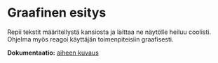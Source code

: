 # Graafinen esitys

Repii tekstit määritellystä kansiosta ja laittaa ne näytölle heiluu coolisti. Ohjelma myös reagoi käyttäjän toimenpiteisiin graafisesti.

**Dokumentaatio:**
[aiheen kuvaus](dokumentaatio/aiheenKuvausJaRakenne.md)

